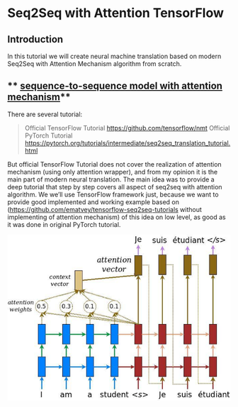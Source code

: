 # Seq2Seq with Attention TensorFlow

## Introduction

In this tutorial we will create neural machine translation based on modern 
Seq2Seq with Attention Mechanism algorithm from scratch.

## ** [sequence-to-sequence model with attention mechanism](seq2seq_att.ipynb)**
 
There are several tutorial:
> Official TensorFlow Tutorial https://github.com/tensorflow/nmt
> Official PyTorch Tutorial  https://pytorch.org/tutorials/intermediate/seq2seq_translation_tutorial.html


But official TensorFlow Tutorial does not cover the realization of attention mechanism 
(using only attention wrapper), and from my opinion it is the main part of 
modern neural translation.  The main idea was to provide a deep tutorial that 
step by step covers all aspect of seq2seq with attention algorithm. 
We we’ll use TensorFlow framework just, because we want to provide 
good implemented and working example based on 
(https://github.com/ematvey/tensorflow-seq2seq-tutorials 
without implementing of attention mechanism) of this idea on low level, 
as good as it was done in original PyTorch tutorial.

![seq2seq-with-attention](pictures/attention_mechanism.jpg)
